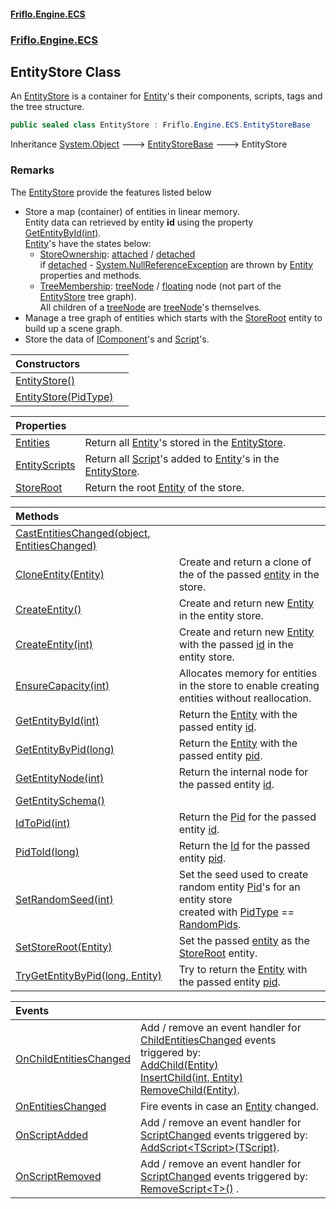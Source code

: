 #### [Friflo.Engine.ECS](index.md 'index')
### [Friflo.Engine.ECS](Friflo.Engine.ECS.md 'Friflo.Engine.ECS')

## EntityStore Class

An [EntityStore](EntityStore.md 'Friflo.Engine.ECS.EntityStore') is a container for [Entity](Entity.md 'Friflo.Engine.ECS.Entity')'s their components, scripts, tags
and the tree structure.

```csharp
public sealed class EntityStore : Friflo.Engine.ECS.EntityStoreBase
```

Inheritance [System.Object](https://docs.microsoft.com/en-us/dotnet/api/System.Object 'System.Object') &#129106; [EntityStoreBase](EntityStoreBase.md 'Friflo.Engine.ECS.EntityStoreBase') &#129106; EntityStore

### Remarks
The [EntityStore](EntityStore.md 'Friflo.Engine.ECS.EntityStore') provide the features listed below
- Store a map (container) of entities in linear memory.<br/>
  Entity data can retrieved by entity <b>id</b> using the property [GetEntityById(int)](EntityStore.GetEntityById(int).md 'Friflo.Engine.ECS.EntityStore.GetEntityById(int)').<br/>[Entity](Entity.md 'Friflo.Engine.ECS.Entity')'s have the states below:<br/>
  - [StoreOwnership](StoreOwnership.md 'Friflo.Engine.ECS.StoreOwnership'): [attached](StoreOwnership.md#Friflo.Engine.ECS.StoreOwnership.attached 'Friflo.Engine.ECS.StoreOwnership.attached') / [detached](StoreOwnership.md#Friflo.Engine.ECS.StoreOwnership.detached 'Friflo.Engine.ECS.StoreOwnership.detached')<br/>
                      if [detached](StoreOwnership.md#Friflo.Engine.ECS.StoreOwnership.detached 'Friflo.Engine.ECS.StoreOwnership.detached') - [System.NullReferenceException](https://docs.microsoft.com/en-us/dotnet/api/System.NullReferenceException 'System.NullReferenceException') are thrown by [Entity](Entity.md 'Friflo.Engine.ECS.Entity') properties and methods.
  - [TreeMembership](TreeMembership.md 'Friflo.Engine.ECS.TreeMembership'): [treeNode](TreeMembership.md#Friflo.Engine.ECS.TreeMembership.treeNode 'Friflo.Engine.ECS.TreeMembership.treeNode') / [floating](TreeMembership.md#Friflo.Engine.ECS.TreeMembership.floating 'Friflo.Engine.ECS.TreeMembership.floating') node (not part of the [EntityStore](EntityStore.md 'Friflo.Engine.ECS.EntityStore') tree graph).<br/>
                      All children of a [treeNode](TreeMembership.md#Friflo.Engine.ECS.TreeMembership.treeNode 'Friflo.Engine.ECS.TreeMembership.treeNode') are [treeNode](TreeMembership.md#Friflo.Engine.ECS.TreeMembership.treeNode 'Friflo.Engine.ECS.TreeMembership.treeNode')'s themselves.
- Manage a tree graph of entities which starts with the [StoreRoot](EntityStore.StoreRoot.md 'Friflo.Engine.ECS.EntityStore.StoreRoot') entity to build up a scene graph.
- Store the data of [IComponent](IComponent.md 'Friflo.Engine.ECS.IComponent')'s and [Script](Script.md 'Friflo.Engine.ECS.Script')'s.

| Constructors | |
| :--- | :--- |
| [EntityStore()](EntityStore.EntityStore().md 'Friflo.Engine.ECS.EntityStore.EntityStore()') | |
| [EntityStore(PidType)](EntityStore.EntityStore(PidType).md 'Friflo.Engine.ECS.EntityStore.EntityStore(Friflo.Engine.ECS.PidType)') | |

| Properties | |
| :--- | :--- |
| [Entities](EntityStore.Entities.md 'Friflo.Engine.ECS.EntityStore.Entities') | Return all [Entity](Entity.md 'Friflo.Engine.ECS.Entity')'s stored in the [EntityStore](EntityStore.md 'Friflo.Engine.ECS.EntityStore'). |
| [EntityScripts](EntityStore.EntityScripts.md 'Friflo.Engine.ECS.EntityStore.EntityScripts') | Return all [Script](Script.md 'Friflo.Engine.ECS.Script')'s added to [Entity](Entity.md 'Friflo.Engine.ECS.Entity')'s in the [EntityStore](EntityStore.md 'Friflo.Engine.ECS.EntityStore'). |
| [StoreRoot](EntityStore.StoreRoot.md 'Friflo.Engine.ECS.EntityStore.StoreRoot') | Return the root [Entity](Entity.md 'Friflo.Engine.ECS.Entity') of the store. |

| Methods | |
| :--- | :--- |
| [CastEntitiesChanged(object, EntitiesChanged)](EntityStore.CastEntitiesChanged(object,EntitiesChanged).md 'Friflo.Engine.ECS.EntityStore.CastEntitiesChanged(object, Friflo.Engine.ECS.EntitiesChanged)') | |
| [CloneEntity(Entity)](EntityStore.CloneEntity(Entity).md 'Friflo.Engine.ECS.EntityStore.CloneEntity(Friflo.Engine.ECS.Entity)') | Create and return a clone of the of the passed [entity](EntityStore.CloneEntity(Entity).md#Friflo.Engine.ECS.EntityStore.CloneEntity(Friflo.Engine.ECS.Entity).entity 'Friflo.Engine.ECS.EntityStore.CloneEntity(Friflo.Engine.ECS.Entity).entity') in the store. |
| [CreateEntity()](EntityStore.CreateEntity().md 'Friflo.Engine.ECS.EntityStore.CreateEntity()') | Create and return new [Entity](Entity.md 'Friflo.Engine.ECS.Entity') in the entity store. |
| [CreateEntity(int)](EntityStore.CreateEntity(int).md 'Friflo.Engine.ECS.EntityStore.CreateEntity(int)') | Create and return new [Entity](Entity.md 'Friflo.Engine.ECS.Entity') with the passed [id](EntityStore.CreateEntity(int).md#Friflo.Engine.ECS.EntityStore.CreateEntity(int).id 'Friflo.Engine.ECS.EntityStore.CreateEntity(int).id') in the entity store. |
| [EnsureCapacity(int)](EntityStore.EnsureCapacity(int).md 'Friflo.Engine.ECS.EntityStore.EnsureCapacity(int)') | Allocates memory for entities in the store to enable creating entities without reallocation. |
| [GetEntityById(int)](EntityStore.GetEntityById(int).md 'Friflo.Engine.ECS.EntityStore.GetEntityById(int)') | Return the [Entity](Entity.md 'Friflo.Engine.ECS.Entity') with the passed entity [id](EntityStore.GetEntityById(int).md#Friflo.Engine.ECS.EntityStore.GetEntityById(int).id 'Friflo.Engine.ECS.EntityStore.GetEntityById(int).id'). |
| [GetEntityByPid(long)](EntityStore.GetEntityByPid(long).md 'Friflo.Engine.ECS.EntityStore.GetEntityByPid(long)') | Return the [Entity](Entity.md 'Friflo.Engine.ECS.Entity') with the passed entity [pid](EntityStore.GetEntityByPid(long).md#Friflo.Engine.ECS.EntityStore.GetEntityByPid(long).pid 'Friflo.Engine.ECS.EntityStore.GetEntityByPid(long).pid'). |
| [GetEntityNode(int)](EntityStore.GetEntityNode(int).md 'Friflo.Engine.ECS.EntityStore.GetEntityNode(int)') | Return the internal node for the passed entity [id](EntityStore.GetEntityNode(int).md#Friflo.Engine.ECS.EntityStore.GetEntityNode(int).id 'Friflo.Engine.ECS.EntityStore.GetEntityNode(int).id'). |
| [GetEntitySchema()](EntityStore.GetEntitySchema().md 'Friflo.Engine.ECS.EntityStore.GetEntitySchema()') | |
| [IdToPid(int)](EntityStore.IdToPid(int).md 'Friflo.Engine.ECS.EntityStore.IdToPid(int)') | Return the [Pid](Entity.Pid.md 'Friflo.Engine.ECS.Entity.Pid') for the passed entity [id](EntityStore.IdToPid(int).md#Friflo.Engine.ECS.EntityStore.IdToPid(int).id 'Friflo.Engine.ECS.EntityStore.IdToPid(int).id'). |
| [PidToId(long)](EntityStore.PidToId(long).md 'Friflo.Engine.ECS.EntityStore.PidToId(long)') | Return the [Id](Entity.Id.md 'Friflo.Engine.ECS.Entity.Id') for the passed entity [pid](EntityStore.PidToId(long).md#Friflo.Engine.ECS.EntityStore.PidToId(long).pid 'Friflo.Engine.ECS.EntityStore.PidToId(long).pid'). |
| [SetRandomSeed(int)](EntityStore.SetRandomSeed(int).md 'Friflo.Engine.ECS.EntityStore.SetRandomSeed(int)') | Set the seed used to create random entity [Pid](Entity.Pid.md 'Friflo.Engine.ECS.Entity.Pid')'s for an entity store <br/> created with [PidType](PidType.md 'Friflo.Engine.ECS.PidType') == [RandomPids](PidType.md#Friflo.Engine.ECS.PidType.RandomPids 'Friflo.Engine.ECS.PidType.RandomPids'). |
| [SetStoreRoot(Entity)](EntityStore.SetStoreRoot(Entity).md 'Friflo.Engine.ECS.EntityStore.SetStoreRoot(Friflo.Engine.ECS.Entity)') | Set the passed [entity](EntityStore.SetStoreRoot(Entity).md#Friflo.Engine.ECS.EntityStore.SetStoreRoot(Friflo.Engine.ECS.Entity).entity 'Friflo.Engine.ECS.EntityStore.SetStoreRoot(Friflo.Engine.ECS.Entity).entity') as the [StoreRoot](EntityStore.StoreRoot.md 'Friflo.Engine.ECS.EntityStore.StoreRoot') entity. |
| [TryGetEntityByPid(long, Entity)](EntityStore.TryGetEntityByPid(long,Entity).md 'Friflo.Engine.ECS.EntityStore.TryGetEntityByPid(long, Friflo.Engine.ECS.Entity)') | Try to return the [Entity](Entity.md 'Friflo.Engine.ECS.Entity') with the passed entity [pid](EntityStore.TryGetEntityByPid(long,Entity).md#Friflo.Engine.ECS.EntityStore.TryGetEntityByPid(long,Friflo.Engine.ECS.Entity).pid 'Friflo.Engine.ECS.EntityStore.TryGetEntityByPid(long, Friflo.Engine.ECS.Entity).pid').<br/> |

| Events | |
| :--- | :--- |
| [OnChildEntitiesChanged](EntityStore.OnChildEntitiesChanged.md 'Friflo.Engine.ECS.EntityStore.OnChildEntitiesChanged') | Add / remove an event handler for [ChildEntitiesChanged](ChildEntitiesChanged.md 'Friflo.Engine.ECS.ChildEntitiesChanged') events triggered by:<br/>[AddChild(Entity)](Entity.AddChild(Entity).md 'Friflo.Engine.ECS.Entity.AddChild(Friflo.Engine.ECS.Entity)')<br/>[InsertChild(int, Entity)](Entity.InsertChild(int,Entity).md 'Friflo.Engine.ECS.Entity.InsertChild(int, Friflo.Engine.ECS.Entity)')<br/>[RemoveChild(Entity)](Entity.RemoveChild(Entity).md 'Friflo.Engine.ECS.Entity.RemoveChild(Friflo.Engine.ECS.Entity)'). |
| [OnEntitiesChanged](EntityStore.OnEntitiesChanged.md 'Friflo.Engine.ECS.EntityStore.OnEntitiesChanged') | Fire events in case an [Entity](Entity.md 'Friflo.Engine.ECS.Entity') changed. |
| [OnScriptAdded](EntityStore.OnScriptAdded.md 'Friflo.Engine.ECS.EntityStore.OnScriptAdded') | Add / remove an event handler for [ScriptChanged](ScriptChanged.md 'Friflo.Engine.ECS.ScriptChanged') events triggered by:<br/>[AddScript&lt;TScript&gt;(TScript)](Entity.AddScript_TScript_(TScript).md 'Friflo.Engine.ECS.Entity.AddScript<TScript>(TScript)'). |
| [OnScriptRemoved](EntityStore.OnScriptRemoved.md 'Friflo.Engine.ECS.EntityStore.OnScriptRemoved') | Add / remove an event handler for [ScriptChanged](ScriptChanged.md 'Friflo.Engine.ECS.ScriptChanged') events triggered by:<br/>[RemoveScript&lt;T&gt;()](Entity.RemoveScript_T_().md 'Friflo.Engine.ECS.Entity.RemoveScript<T>()') . |
